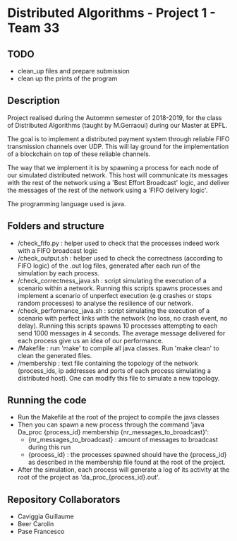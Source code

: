 # Distributed Algorithms - Project 1 - Team 33

## TODO
- clean_up files and prepare submission
- clean up the prints of the program

## Description
Project realised during the Autommn semester of 2018-2019, for the class of Distributed Algorithms (taught by M.Gerraoui) during our Master at EPFL.
    
The goal is to implement a distributed payment system through reliable FIFO transmission channels over UDP. This will lay ground for the implementation of a blockchain on top of these reliable channels.

The way that we implement it is by spawning a process for each node of our simulated distributed network. This host will communicate its messages with the rest of the network using a 'Best Effort Broadcast' logic, and deliver the messages of the rest of the network using a 'FIFO delivery logic'.

The programming language used is java.

## Folders and structure 

- /check_fifo.py : helper used to check that the processes indeed work with a FIFO broadcast logic
- /check_output.sh : helper used to check the correctness (according to FIFO logic) of the .out log files, generated after each run of the simulation by each process.
- /check_correctness_java.sh : script simulating the execution of a scenario within a network. Running this scripts spawns processes and implement a scenario of unperfect execution (e.g crashes or stops random processes) to analyse the resilience of our network.
- /check_performance_java.sh : script simulating the execution of a scenario with perfect links with the network (no loss, no crash event, no delay). Running this scripts spawns 10 processes attempting to each send 1000 messages in 4 seconds. The average message delivered for each process give us an idea of our performance.
- /Makefile : run 'make' to compile all java classes. Run 'make clean' to clean the generated files.
- /membership : text file containing the topology of the network (process_ids, ip addresses and ports of each process simulating a distributed host). One can modify this file to simulate a new topology.


## Running the code
- Run the Makefile at the root of the project to compile the java classes
- Then you can spawn a new process through the command 'java Da_proc {process_id} membership {nr_messages_to_broadcast}':
    - {nr_messages_to_broadcast} : amount of messages to broadcast during this run
    - {process_id} : the processes spawned should have the {process_id} as described in the membership file found at the root of the project.
- After the simulation, each process will generate a log of its activity at the root of the project as 'da_proc_{process_id}.out'.

## Repository Collaborators

  - Caviggia Guillaume
  - Beer Carolin
  - Pase Francesco
